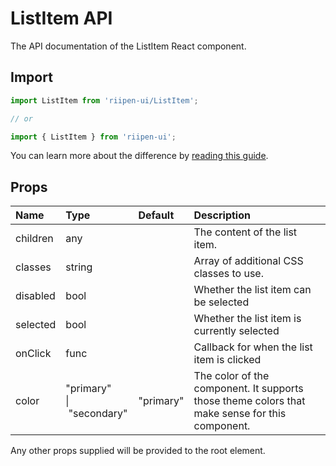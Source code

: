 <!--- This documentation is automatically generated, do not try to edit it. -->

# ListItem API

<p class="description">The API documentation of the ListItem React component.</p>

## Import

```js
import ListItem from 'riipen-ui/ListItem';

// or

import { ListItem } from 'riipen-ui';
```

You can learn more about the difference by [reading this guide](/guides/bundle-size).

## Props

| Name | Type | Default | Description |
|:-----|:-----|:--------|:------------|
| <span class="prop-name">children</span> | <span class="prop-type">any</span> |  | The content of the list item. |
| <span class="prop-name">classes</span> | <span class="prop-type">string</span> |  | Array of additional CSS classes to use. |
| <span class="prop-name">disabled</span> | <span class="prop-type">bool</span> |  | Whether the list item can be selected |
| <span class="prop-name">selected</span> | <span class="prop-type">bool</span> |  | Whether the list item is currently selected |
| <span class="prop-name">onClick</span> | <span class="prop-type">func</span> |  | Callback for when the list item is clicked |
| <span class="prop-name">color</span> | <span class="prop-type">"primary"<br>&#124;&nbsp;"secondary"</span> | <span class="prop-default">"primary"</span> | The color of the component. It supports those theme colors that make sense for this component. |


Any other props supplied will be provided to the root element.